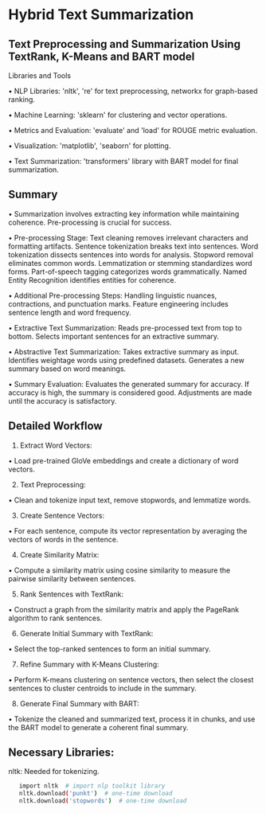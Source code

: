 # Hybrid Text Summarization

## Text Preprocessing and Summarization Using TextRank, K-Means and BART model
Libraries and Tools

• NLP Libraries: 'nltk', 're' for text preprocessing, networkx for graph-based ranking.

• Machine Learning: 'sklearn' for clustering and vector operations.

• Metrics and Evaluation: 'evaluate' and 'load' for ROUGE metric evaluation.

• Visualization: 'matplotlib', 'seaborn' for plotting.

• Text Summarization: 'transformers' library with BART model for final summarization.

## Summary

• Summarization involves extracting key information while maintaining coherence. Pre-processing is crucial for success.

• Pre-processing Stage: Text cleaning removes irrelevant characters and formatting artifacts. Sentence tokenization breaks text into sentences. Word tokenization dissects sentences into words for analysis. Stopword removal eliminates common words. Lemmatization or stemming standardizes word forms. Part-of-speech tagging categorizes words grammatically. Named Entity Recognition identifies entities for coherence.

• Additional Pre-processing Steps: Handling linguistic nuances, contractions, and punctuation marks. Feature engineering includes sentence length and word frequency.

• Extractive Text Summarization: Reads pre-processed text from top to bottom. Selects important sentences for an extractive summary.

• Abstractive Text Summarization: Takes extractive summary as input. Identifies weightage words using predefined datasets. Generates a new summary based on word meanings.

• Summary Evaluation: Evaluates the generated summary for accuracy. If accuracy is high, the summary is considered good. Adjustments are made until the accuracy is satisfactory.

## Detailed Workflow

1. Extract Word Vectors:

• Load pre-trained GloVe embeddings and create a dictionary of word vectors.

2. Text Preprocessing:

• Clean and tokenize input text, remove stopwords, and lemmatize words.

3. Create Sentence Vectors:

• For each sentence, compute its vector representation by averaging the vectors of words in the sentence.

4. Create Similarity Matrix:

• Compute a similarity matrix using cosine similarity to measure the pairwise similarity between sentences.

5. Rank Sentences with TextRank:

• Construct a graph from the similarity matrix and apply the PageRank algorithm to rank sentences.

6. Generate Initial Summary with TextRank:

• Select the top-ranked sentences to form an initial summary.

7. Refine Summary with K-Means Clustering:

• Perform K-means clustering on sentence vectors, then select the closest sentences to cluster centroids to include in the summary.

8. Generate Final Summary with BART:

• Tokenize the cleaned and summarized text, process it in chunks, and use the BART model to generate a coherent final summary.

## Necessary Libraries:
nltk: Needed for tokenizing.
```bash
   import nltk  # import nlp toolkit library
   nltk.download('punkt')  # one-time download
   nltk.download('stopwords')  # one-time download

